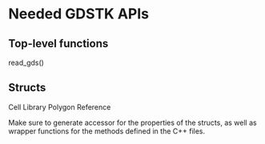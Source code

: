 # Needed GDSTK APIs

## Top-level functions
read_gds()
## Structs
Cell
Library
Polygon
Reference

Make sure to generate accessor for the properties of the structs, as well as wrapper functions for the methods defined in the C++ files. 